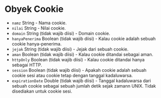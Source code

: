# Obyek Cookie

* `namz` String - Nama cookie.
* `nilai` String - Nilai cookie.
* `domain` String (tidak wajib diisi) - Domain cookie.
* `hanyaPenerima` Boolean (tidak wajib diisi) - Kalau cookie adalah sebuah cookie hanya-penerima.
* `jejak` String (tidak wajib diisi) - Jejak dari sebuah cookie.
* `aman` Boolean (tidak wajib diisi) - Kalau cookie ditandai sebagai aman.
* `httpOnly` Boolean (tidak wajib diisi) - Kalau cookie ditandai hanya sebagai HTTP.
* `session` Boolean (tidak wajib diisi) - Apakah cookie adalah sebuah cookie sesi atau cookie tetap dengan tanggal kadaluwarsa.
* `expirationDate` Double (tidak wajib diisi) - Tanggal kadaluwarsa dari sebuah cookie sebagai sebuah jumlah detik sejak zamann UNIX. Tidak disediakan untuk cookie sesi.